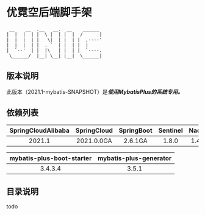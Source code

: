 # 优霓空后端脚手架

```
 __    __  .__   __.  __    ______
|  |  |  | |  \ |  | |  |  /      |
|  |  |  | |   \|  | |  | |  ,----'
|  |  |  | |  . `  | |  | |  |
|  `--'  | |  |\   | |  | |  `----.
 \______/  |__| \__| |__|  \______|

```

## 版本说明

此版本（2021.1-mybatis-SNAPSHOT）是***使用MybatisPlus的系统专用。***

## 依赖列表

| SpringCloudAlibaba  | SpringCloud | SpringBoot | Sentinel  | Nacos  |
|:-------------------:|:-----------:|:----------:|:---------:|:------:|
|       2021.1        | 2021.0.0GA  |  2.6.1GA   |   1.8.0   | 1.4.1  |

| mybatis-plus-boot-starter | mybatis-plus-generator |
|:-------------------------:|:----------------------:|
|          3.4.3.4          |         3.5.1          |

## 目录说明

todo
